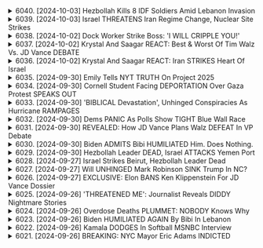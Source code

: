 <details>
<summary>6040. [2024-10-03] Hezbollah Kills 8 IDF Soldiers Amid Lebanon Invasion</summary><br>

<a href="https://www.youtube.com/watch?v=tg2eyiLCrA0" target="_blank">
    <img src="https://img.youtube.com/vi/tg2eyiLCrA0/maxresdefault.jpg" 
        alt="[Youtube]" width="200">
</a>

# Hezbollah Kills 8 IDF Soldiers Amid Lebanon Invasion

## 利比亞衝突狀況分析摘要

以下為影片內容的重點整理與分析，以小節及條列式呈現，力求客觀與精確：

**一、近期衝突發展及戰況分析**

*   **以色列與黎巴嫩邊境交火：** 以色列與黎巴嫩真主黨持續交火，以色列空襲黎巴嫩南部，真主黨也以火箭彈反擊以色列北部。
*   **以色列內部流離失所：** 以色列北部數萬居民因邊境衝突而被迫流離失所，未能返回住所。
*   **以色列進軍黎巴嫩的可能性：**以色列考慮對黎巴嫩採取大規模軍事行動以將流離失所的居民送回。

**二、以色列戰略及國內政治動機**

*   **內塔尼胡政府的長期目標：** 影片質疑內塔尼胡政府缺乏長期戰略，指其行動是基於意識形態、政治目的和報復心驅動。
*   **人質議題轉變：** 以色列政府對人質議題的重視度明顯下降，可能將人質的生死視為政治籌碼。
*   **國內支持率：** 儘管存在人質議題爭議，以色列社會普遍支持對黎巴嫩的軍事行動。

**三、以色列戰略影響及風險**

*   **經濟影響：** 戰爭已造成數百億以色列謝克爾的經濟損失，導致國內動盪和經濟問題加劇。
*   **戰爭擴散風險：** 衝突可能擴散至加沙地帶、約旦西岸、黎巴嫩甚至伊朗等地區。
*   **以色列信用評級降低：** 以色列信用評級已再次被下調。
*   **流離失所問題惡化：** 以色列進軍黎巴嫩可能無法實現讓流離失所居民安全返家的目標，反而可能產生更多敵意。

**四、以色列與美國關係**

*   **美國的支持：** 美國一直是以色列堅定的支持者，為以色列提供了資金、武器和政治支持。
*   **國際孤立：** 儘管得到美國的支持，以色列在全球範圍內日漸孤立。

**五、評論者觀點**

*   **缺乏長期規劃：** 以色列政府缺乏長遠的戰略規劃，導致局勢日益複雜。
*   **意識形態驅動：** 以色列的政策受到意識形態和個人政治目的的影響。
*   **報復心態：** 以色列的行動受到報復心態的驅使。

**六、總結**

以色列與黎巴嫩邊境衝突持續升級，以色列內部局勢惡化，經濟壓力巨大，與國際社會的關係緊張。評論者認為，以色列政府缺乏長遠規劃，受到意識形態和報復心態的影響，導致局勢日益 complex 且難解。
</details>

<details>
<summary>6039. [2024-10-03] Israel THREATENS Iran Regime Change, Nuclear Site Strikes</summary><br>

<a href="https://www.youtube.com/watch?v=xYBXbHnlnQc" target="_blank">
    <img src="https://img.youtube.com/vi/xYBXbHnlnQc/maxresdefault.jpg" 
        alt="[Youtube]" width="200">
</a>

# Israel THREATENS Iran Regime Change, Nuclear Site Strikes

以下是從文章中整理的重點摘要，依據小節歸納並以條列格式呈現：

**一、 中東地區衝突背景與風險**

*   **政權變更威脅：**以色列不僅威脅核設施，還間接暗示全面戰爭的可能性，且以長期以來對此持開放態度的聶坦尼胡為代表。
*   **美國軍事基地位於風險：**美國在敘利亞和伊拉克均有軍事部署，同時胡塞派造成了對美軍基地的威脅。
*   **伊朗軍事能力：**伊朗擁有全球最大的彈道飛彈儲備，且製造成本相對較低，已足以對以色列和美國的軍事目標構成威脅。
*   **美國媒體對伊朗攻擊的隱瞞與淡化：**有消息指出美國正在嘗試隱瞞、淡化最近伊朗對其軍事基地的攻擊損害，並宣稱這次攻擊是“失敗”的。

**二、 對伊朗攻擊的評價爭議**

*   **攻擊的成功與失敗定義：**美國官方淡化伊朗對其軍事基地的傷害，將其稱為“失敗的”攻擊，即便是有數枚飛彈擊中目標。
*   **軍事效果評估：**即便有飛彈擊中目標，美國政府也傾向於認為“只要沒有造成大量傷亡或摧毀大部分基地，就是成功的”。
*   **伊朗軍事能力展示：**此次飛彈攻擊已證明伊朗有能力精準攻擊美國的軍事基地，這也是一種成功的威懾手段。

**三、 西方輿論及道德標準的雙重標準**

*   **對以色列行為的包容：**西方社會對以色列在加薩、黎凡特地區的行動表示關注，但似乎傾向於認為「只要沒有造成大量的平民傷亡，或者摧毀醫院、學校等目標，就是可接受的」。
*   **雙重標準的道德問題：**西方社會似乎對以色列造成的損失表示包容，但對伊朗的軍事行動卻相對嚴苛，體現了一種雙重標準的道德傾向。

**四、總結與質疑**

*   **對政府與媒體報導的質疑：**文章質疑政府與媒體在報導相關事件時的真實程度，呼籲對官方報導保持警惕。
*   **呼籲理性分析：**作者呼籲大家理性分析，不要盲目相信官方報導，並思考事情背後的真相。
*   **鼓勵傳播獨立媒體內容：**作者呼籲大家點讚評論、訂閱節目，並支持獨立媒體，以促進媒體的多元化發展。
</details>

<details>
<summary>6038. [2024-10-02] Dock Worker Strike Boss: 'I WILL CRIPPLE YOU!'</summary><br>

<a href="https://www.youtube.com/watch?v=BIKHiyO-FHg" target="_blank">
    <img src="https://img.youtube.com/vi/BIKHiyO-FHg/maxresdefault.jpg" 
        alt="[Youtube]" width="200">
</a>

# Dock Worker Strike Boss: 'I WILL CRIPPLE YOU!'

## 關於美國碼頭工人罷工事件的重點整理

**摘要:** 以下是關於美國長距離船員協會（ILA）與美國海事雇主協會（USMX）可能發生的罷工事件的重點摘要，基於提供的文本內容。

**I. 罷工現況與背景**

*   **潛在罷工風險：**ILA 和 USMX 的合約即將到期，存在罷工的可能性。
*   **爭議焦點:** 薪資福利是主要爭議點，ILA 期望成員能獲得合理的薪資與福利待遇。
*   **政府介入:**  拜登總統已呼籲 USMX 正視ILA的要求，並提出公正的勞資協商方案。

**II. 拜登政府立場與策略**

*   **支持勞工：**拜登總統普遍表現出對勞工權益的支持，強調合理的薪資福利對於勞工而言至關重要。
*   **外交策略：**在合約談判中展現外交策略，呼籲雇主積極與工會進行協商。
*   **對法案的批評：** 拜登總統公開批評塔夫脫·哈特萊法（Taft-Heartley Act），認為其對勞工權益造成不利影響，並強調這是罕見的公開批評。

**III. 潛在影響與國際因素**

*   **中東局勢的關聯：** 評論員指出，拜登總統可能透過外交手段試圖影響中東地區局勢。總統與談判對象之間的關係與談判進展，可能暗示著總統在此事件中的策略。
*   **以色列與也門港口的衝突：**  提及總統與對方討論攻打港口，可能暗示總統正在積極介入相關問題，並且試圖促成和解。
*   **美國國內的勞工力量變化：** 總統評論員提到，曾經美國有超過60%的勞工屬於工會，而目前數字下降，勞工力量的衰退是事件的一個背景因素。

**IV. 政治與媒體分析**
*   **Breakingpoints 的覆蓋：**媒體 Breakingpoints 提供此事件的即時覆蓋，包括副總統辩论等相关内容，以及直播反应和深入分析。
*   **獨立媒體的推廣:*** 節目呼籲大家訂閱並支持獨立媒體，以確保媒體多元化和資訊自由流通。

**總結：**美國碼頭工人罷工事件不僅涉及勞資爭議，也牽動著國內政治、國際局勢和媒體關注等多元因素。拜登政府試圖在這場爭議中扮演調解者角色，同時也凸顯了勞工權益和美國國內政治的轉變。
</details>

<details>
<summary>6037. [2024-10-02] Krystal And Saagar REACT: Best & Worst Of Tim Walz Vs. JD Vance DEBATE</summary><br>

<a href="https://www.youtube.com/watch?v=6GGxlmCpduw" target="_blank">
    <img src="https://img.youtube.com/vi/6GGxlmCpduw/maxresdefault.jpg" 
        alt="[Youtube]" width="200">
</a>

# Krystal And Saagar REACT: Best & Worst Of Tim Walz Vs. JD Vance DEBATE

## 節目重點整理：Breakingpoints 選舉分析（2024年）

本紀錄整理節目評論員對於近期共和党總統初選辯論及相關政治議題的分析重點。

**一、辯論綜評及候選人表現**

*   **辯論結果評估：** 辯論對選情影響甚微，選民立場相對穩固。
*   **J.D. Vance 表現：** 在辯論中表現出色，獲得普遍好評（初步調查顯示獲得 42% 觀眾支持）。被評為世紀表演，但對選情實際影響有限。
*   **Tim Scott 表現：** 獲得 41% 觀眾支持，表現良好，但與 Vance 相比略遜一籌。
*   **辯論優勢與不足：** J.D. Vance 的出色表現可能吸引部分選民，但整體辯論對選局的改變效果不大，選情大致維持原狀。

**二、選情分析及趨勢預測**

*   **選情停滯：** 現階段選情十分靜態，無論民主黨全國大會或是相關政治事件都未能促成選情明顯改變。
*   **共和黨初選：** 初選形勢持續停滯，選民的立場相對固定，辯論對選情影響不大。
*   **選情影響因素：** 外部事件如突發政治危機或重大社會事件可能突破選情僵局，但目前尚不明朗。

**三、政治議題討論**

*   **新自由主義的影響：** 節目評論員探討了新自由主義思潮對美國政治和社會的影響，並將其與現任政治人物聯繫起來。
*   **中東政策：** 評論員分析美國在中東地區的政策及對選情可能產生的影響。
*   **牆（The Wall）議題：** 對於牆（border wall）議題的討論，顯示選民態度可能受到相關議題影響。

**四、節目資訊及促銷**

*   **年度會員促銷：** 節目目前推出年度會員促銷活動，提供 15 美元的折扣。
*   **節目資訊推廣：** 節目鼓勵觀眾給予節目點贊、留言，並提供訂閱連結。
* **節目內容延伸：** 鼓勵觀眾訂閱 Breakingpoints.com 獲得更多節目內容，並支持獨立媒體的發展。

**五、其他補充訊息**

*   評論員提及母親生日，並對民主黨總統候選人吉米·卡特（Jimmy Carter）表示敬意。
*   節目涉及一些隨意、輕鬆的個人話題，但整體上集中在政治討論。

**總結：**
節目的重點集中在對近期共和党總統初選辯論的評價，分析選戰的現狀，以及對一些重要政治問題的評論，並推廣節目資訊。
</details>

<details>
<summary>6036. [2024-10-02] Krystal And Saagar REACT: Iran STRIKES Heart Of Israel</summary><br>

<a href="https://www.youtube.com/watch?v=XBRgMJpsi2Y" target="_blank">
    <img src="https://img.youtube.com/vi/XBRgMJpsi2Y/maxresdefault.jpg" 
        alt="[Youtube]" width="200">
</a>

# Krystal And Saagar REACT: Iran STRIKES Heart Of Israel

## 發言重點摘要：國際局勢評析與美國困境

### 一、國際秩序崩解與美國角色

*   **規則基礎秩序的虛偽性：** 發言者認為，所謂的「基於規則的國際秩序」 (Rule-Based International Order) 實際上是美國為了自身經濟利益（廉價資金、商品）而創造的一套體系。
*   **國際體系不穩定：** 發言者強調，現有的國際體系極不穩定，美國的行為方式正被全球權新興力量所質疑。
*  **美國的困境：** 美國正處於內外交迫的困境，一方面要維護全球霸權，一方面又面臨國內經濟崩潰（高通膨、債務）、基礎建設衰弱等風險。

### 二、地緣政治衝突與權力重塑

*   **以俄烏衝突為例：** 發言者批評西方對於俄烏衝突的雙重標準，認為俄羅斯的行為被視為威脅，而美國與其他國家類似行為卻不受到質疑。
*   **中東局勢的複雜性：** 對以色列援助的條件性、武器出口問題，民調顯示民眾反對，但華盛頓並未改變策略。
*   **伊朗局勢的潛在風險：** 以色列與伊朗的衝突可能引發大規模戰爭，對美國經濟和全球穩定產生嚴重後果。
*   **全球力量的轉移：** 印度、巴西等新興國家對美國的行事方式持有不同看法，對美國的影響力構成挑戰。

### 三、美國內政問題與危機

*   **經濟危機的潛在風險：** 美國經濟高度依賴廉價資金和借貸，一旦經濟狀況惡化，可能引發更嚴重的危機，甚至需要徵兵應對。
*   **國內民生問題：** 遭受自然災害的地區無法獲得應有的援助，人民遭受困苦，而政府卻將資源投入戰爭，這種矛盾現象令人反感。
*   **民意與政策脫節：** 民眾對以色列援助持反對態度，但政府卻始終堅持既定政策，顯示民意與政府決策之間的差距。

### 四、對現狀的擔憂

*   **對美國國家破產和全球經濟崩潰的擔憂：** 發言者認為，如果美國不改變現有政策，未來可能面臨破產和經濟崩潰的風險。
*   **對即將爆發的戰爭的擔憂：** 發言者認為，美國即將捲入新的戰爭，對國家和全球帶來災難性的後果。
*   **對美國社會持續分裂的擔憂：** 發言者對美國社會的分裂局面感到擔憂，認為這種分裂是美國未來發展的最大障礙。

總結：發言者對當前的國際局勢和美國國內形勢表示極度擔憂，認為美國正處於一個極危險的境地，需要立即進行改革，否則可能面臨崩潰的風險。
</details>

<details>
<summary>6035. [2024-09-30] Emily Tells NYT TRUTH On Project 2025</summary><br>

<a href="https://www.youtube.com/watch?v=8aBgz6tNtoI" target="_blank">
    <img src="https://img.youtube.com/vi/8aBgz6tNtoI/maxresdefault.jpg" 
        alt="[Youtube]" width="200">
</a>

# Emily Tells NYT TRUTH On Project 2025

以下是根據對話內容整理的重點摘要，以正式用語並以小節作歸納，以條列格式呈現：

**I. JD Vance 與 Trumpism 的後續發展**

*   **後自由主義思潮：** JD Vance 代表了保守派知識分子中日益發展的後自由主義潮流。這股思潮質疑傳統的融合保守主義秩序。
*   **目的導向：** 某些後自由主義者認為，為了實現特定目標，短期內可能需要暫時犧牲民主原則。
*   **“紅色凱撒”概念：** Michael Anton 等人提出“紅色凱撒”的概念，暗示對強人領導者的需要，以應對政治危機。
*   **君主主義傾向：** Curtis Yarvin 等人則更傾向於君主主義思維，認為需要更集權化的統治模式。

**II. Vance 的立場與思想體系**

*   **國家保守主義的矛盾：** Vance 在一定程度上對國家保守主義聲明表示支持，但同時也對其立場的矛盾性表示質疑。
*   **共鳴與分歧：** Vance 對後自由主義的觀點表示理解和共鳴，但他不同意後自由主義所提出的解決方案。
*   **反對“紅色凱塞”：** Vance 堅決反對“紅色凱撒”的概念，認為不應尋求強人領導。

**III. 後自由主義思潮分析**

*   **對傳統自由主義的批評：** 後自由主義者批評現代自由主義的缺失和問題。
*   **超越融合保守主義：** 後自由主義者認為，自己對問題的識別優於過時的融合保守主義秩序。
*   **憲法危機的替代方案：**  後自由主義者認為，對抗潛在的憲法危機，不應僅僅局限於 2020 年的選舉爭端，而應尋找更廣泛的應對方式。

**IV. 政治環境與人物行為**

*   **Trump 周圍的人事變動：** Trump 在 2020 年選舉後，許多支持者辭職，留下 Sidney Powell、Rudy Giuliani、Mike Lindell 等人。
*   **政治人物的立場：** JD Vance 等人對 Sidney Powell 等人的立場持保留態度。
*   **對政治局勢的展望：** 對話暗示對未來政治局勢的不確定性。

**V. 媒體與社群互動**

*   **收聽建議：** 推薦收聽 Emily with Ezra 的完整節目，以深入了解 JD Vance 所代表的政治思潮。
*   **社群活動：** 計劃在直播中進行社群活動，討論政治議題，並進行猜測和交流。
*   **支持方式：** 鼓勵觀眾在 breakingpoints.com 平台支持獨立媒體，並免費訂閱節目。
</details>

<details>
<summary>6034. [2024-09-30] Cornell Student Facing DEPORTATION Over Gaza Protest SPEAKS OUT</summary><br>

<a href="https://www.youtube.com/watch?v=Nlkl8eAcyXA" target="_blank">
    <img src="https://img.youtube.com/vi/Nlkl8eAcyXA/maxresdefault.jpg" 
        alt="[Youtube]" width="200">
</a>

# Cornell Student Facing DEPORTATION Over Gaza Protest SPEAKS OUT

以下為對上述文字記錄的整理，以小節和條列式呈現重點：

**一、 事件概要**

*   受訪者為一博士生，因於美國康奈爾大學就讀期間參與巴勒斯坦運動，目前正受到學校停學處分，並面臨被強制遣返至英國的風險。
*   停學處分引發爭議，在法律層面，學校與博士生工會簽訂備忘錄，規定懲戒處分需經工會磋商。但學校目前未遵循此備忘錄。
*   受訪者認為，停學處分是基於其政治立場，而非任何不正當行為，並擔心此舉可能針對持有不同觀點的學生。

**二、 事件發展和現況**

*  受訪者已向學校提出復審抗訴，但校長助理表示將自行做出決定。
* 現在的狀態是等待學校的回覆，受訪者不確定學校是否還會重新考慮停學處分。
*   目前有請願書流通，試圖為受訪者爭取權益。

**三、 受訪者的辯護及主張**

*   受訪者強調自己在抗議活動中沒有使用暴力或威脅行為，並自認為有權利在康耐爾大學學習。
*   強烈認為停學處分是基於其政治立場，這是一種危險的作法，會侵犯言論和學術自由。
* 認為支持巴勒斯坦議題是道德責任，即使遭遇不幸的後果，也不後悔。

**四、 呼籲及支持方式**

*   受訪者認為，向學校及校長助理撰信是支持該事件的有效方式。
*   請願書的連結已在網路上流通，鼓勵網民簽名支持。

**五、 面臨的潛在處境**

* 如果受訪者最終被迫或自願遣返，她表示自己不會後悔為巴勒斯坦議題所做的一切。
* 儘管面對潛在的出國後受到的阻礙，她認為支持巴勒斯坦的道德責任高於個人前途。

**六、 其他信息**

* 提到在康奈爾大學完成博士學位，並且通過了博士資格考試。
* 強調自己是基於政治言論遭到壓迫，這是一個更廣泛的問題，會影響許多持有不同觀點的人。
</details>

<details>
<summary>6033. [2024-09-30] 'BIBLICAL Devastation', Unhinged Conspiracies As Hurricane RAMPAGES</summary><br>

<a href="https://www.youtube.com/watch?v=uOSEiFKN3UA" target="_blank">
    <img src="https://img.youtube.com/vi/uOSEiFKN3UA/maxresdefault.jpg" 
        alt="[Youtube]" width="200">
</a>

# 'BIBLICAL Devastation', Unhinged Conspiracies As Hurricane RAMPAGES

## 節目重點整理 (摘要)

以下根據節目內容歸納出的重點，以節和條列格式呈現，力求客觀和清晰：

**一、陰謀論泛濫的根源**

*   **制度性失靈與信任崩塌:** 節目指出美國社會存在制度性失靈與謊言，導致大眾對體制失去信任，進而湧現各種陰謀論。
*   **俄羅斯門事件為例:** 俄羅斯門事件的複雜性與解釋的困難，促使某些人尋找一個可以讓事件說得通的解釋，而非理性分析。
*   **不可解的政治現象:** 現任總統（前真人秀主持人）的崛起，與傳統政治思維脫節，加劇了大眾對社會現實的困惑，進而依賴陰謀論來尋求解釋。

**二、陰謀論的傳播與強化**

*   **特朗普的影響力:** 特朗普總統擁有強大的個人崇拜，其言論對許多共和黨選民具有決定性的影響，即使沒有充分的證據支持。
*   **影響力人物的背書:** 周圍有影響力人士支持特朗普總統的說法，進一步強化了他的可信度，使他的言論更具權威性和說服力。
*   **演算法與金錢的驅動:** 網際網路演算法和金錢刺激，推動了陰謀論的傳播，例如陰謀論相關影片的點擊率高，吸引了營利。

**三、媒體環境與社會心理**

*   **社群媒體的效應:** 社群媒體（例如X）放大了各種聲音，使得陰謀論更容易傳播。
*   **科技發展與焦慮:** 美國社會長期受到科技進步帶來的焦慮影響，人們傾向於尋找新的解釋來理解社會變遷。
*   **資本主義的驅動:** 人們追逐利潤和關注度 (例如點擊率)，使得不實信息更容易傳播。

**四、社會心理與認知偏差**

*   **尋求控制感的心理需求:** 人們在面對不確定性和無法控制的事件時，尋求一個可簡化的解釋，陰謀論恰好滿足了這一心理需求。
*   **確認偏見:** 大眾傾向於尋找和接受符合他們固有信念的信息，這導致了陰謀論在特定群體中的強化。

**五、歷史背景與社會轉變**

*   **冷戰時代的科技恐慌:** 1950年代的科技快速發展（如原子彈發明）引發了人們對科技的焦慮，與現代社會對科技的討論有相似之處。
*  **霍夫施塔特的洞見：** 1950年代的作品暗示了當時人們對科技和社會轉變的焦慮，為理解今天的陰謀論泛濫提供了一線索。

**總結：**節目分析了美國社會陰謀論氾濫的成因，指出了社會心理，媒體環境，歷史背景等多重因素在其中所起的作用。
</details>

<details>
<summary>6032. [2024-09-30] Dems PANIC As Polls Show TIGHT Blue Wall Race</summary><br>

<a href="https://www.youtube.com/watch?v=YkzxedixieA" target="_blank">
    <img src="https://img.youtube.com/vi/YkzxedixieA/maxresdefault.jpg" 
        alt="[Youtube]" width="200">
</a>

# Dems PANIC As Polls Show TIGHT Blue Wall Race

以下是文章的重點整理，使用正式用語並以條列格式歸納：

**一、選舉人票的制度與變動**

*   **選區分配制度的爭議:** 內布拉斯加州嘗試修改選舉人票的分配方式，從全州勝者全面得票改为按行政區劃分配，但未能成功。
*   **選民反應**: 內布拉斯加州的試圖變動引發了當地選民的不滿，造成哈里斯 (Harris) 在該州的選舉區有所領先。 這種現象可能反映了選民對於政治操弄的不滿。
*   **制度影響評估**: 選舉人票制度的修改或變動可能會影響選舉結果，並引發對於選舉公正性的擔憂。

**二、各州選情評估**

*   **内布拉斯加州**: 哈里斯目前在该州領先，顯示出當地選民對於選舉制度變動的反應。
*   **密歇根州**:
    *   選情競爭激烈，微小的差異可能導致選舉結果發生巨大轉變。
    *  在密西根州的阿拉伯裔和穆斯林族群中的投票率可能對選舉產生影響。
    *   與其它州相比，選情可能偏向哈里斯，但竞争仍然十分激烈。
*   **宾州、密歇根、威斯康星州**: 《紐約時報》的民意調查可能偏向保守 (右派)，需要在評估時謹慎考量。
*   **俄亥俄州**: 特朗普在该州有優勢，同時上院選也競爭激烈。

**三、民意調查與選舉預測**

*   **民調信度**: 針對各家民意調的評估，需注意各家機構可能存在的偏見。
*   **《紐約時報》的民調**: 虽然受到肯定，但其結果可能需要与其他数据源结合，才能更准确地评估民意走向。
*   **選舉預測** : 該節目将在未来幾天发布最新的选举预測，并為高級訂閱者提供專屬資訊。

**四、政治策略與選民動員**

*   **民主黨的策略**： 民主黨陣營可能會利用選情緊繃的狀況，來動員支持者進行募款和志愿服務。
*   **選民動員** : 鼓勵特定族群的動員可以提高投票率，并可能影響選舉結果。

**五、節目信息**

*   **高級訂閱** : 節目提供高級訂閱服務，訂閱者可優先獲取選舉預測及獨家內容。
*   **訂閱優惠** : 使用折扣碼 BP2024 可享有訂閱優惠。
*   **節目推廣** : 鼓勵觀眾點讚、留言、分享節目，或者透過 breakingpoints dcom 簽訂電子報。

希望以上重點整理對您有幫助！
</details>

<details>
<summary>6031. [2024-09-30] REVEALED: How JD Vance Plans Walz DEFEAT In VP Debate</summary><br>

<a href="https://www.youtube.com/watch?v=drDyfnV3yKk" target="_blank">
    <img src="https://img.youtube.com/vi/drDyfnV3yKk/maxresdefault.jpg" 
        alt="[Youtube]" width="200">
</a>

# REVEALED: How JD Vance Plans Walz DEFEAT In VP Debate

## 副總統參選人JD Vance 分析重點提煉

以下為根據文本整理之重點提煉，以小節及條列格式呈現：

**I. 政策立場及論辯能力**

*   **一致的政策經驗：** Vance 陣營內部對其政策經驗有高度自信，認為他準備充分。
*   **論辯能力強：** Vance 擅長辯論，不易在辯論中失誤。即使在辯論最後不被大家喜歡，也不容易犯錯或者被激怒。
*   **強項在於翻轉媒體報導：** Vance 認為自己擅長在選戰中扭轉媒體報導，並將其視為一種優勢。

**II. 選舉團隊策略與期望值**

*   **較低期望值設定：** Vance 陣營相比於 Tim Kraines 的陣營，設定的期望值較低。
*   **策略目標：** Vance 陣營希望 Kraines 能夠提供一個可以討論更具爭議性議題的對話者，例如晚期流產或跨性別議題。
*   **期望 Kraines 成為攻擊犬：** Vance 陣營樂於讓 Kraines 扮演攻擊犬角色，即使他帶有負面形象，他們也願意接受。

**III. 團隊內部及外部觀感**

*   **團隊氣氛樂觀：** Vance 團隊整體氣氛正面陽光，成員充滿信心。
*   **對Kraines的看法：** 共和黨人普遍不喜歡 Kraines，但他們認為他不露面，使得大眾對其不熟悉，這反而降低了對他的期望。
*   **評估Kraines的策略目的：** Vance 陣營希望 Kraines 能夠提供一個可以討論敏感議題的對話者。

**IV. 對手分析 – Tim Kraines**

*   **具爭議性議題討論能力：** Kraines 有機會與 Vance 辯論晚期流產議題或跨性別議題。
*    **選戰策略：** Kraines 陣營設定的期望值較高。
</details>

<details>
<summary>6030. [2024-09-30] Biden ADMITS Bibi HUMILIATED Him. Does Nothing.</summary><br>

<a href="https://www.youtube.com/watch?v=E1z1lqv41JA" target="_blank">
    <img src="https://img.youtube.com/vi/E1z1lqv41JA/maxresdefault.jpg" 
        alt="[Youtube]" width="200">
</a>

# Biden ADMITS Bibi HUMILIATED Him. Does Nothing.

以下は、提供されたトランスクリプトの要点をまとめたものです。文章は明確かつ客観的であり、正式な用語を使用し、分かりやすい構造で構成されています。

**I. 地政学的状況とアメリカの対外政策**

*   **イスラエルのイエメン攻撃とバイデン政権の対応:** バイデン大統領は、イスラエルのイエメン攻撃に関する記者からの質問に対し、誤った情報を基に労働ストライキについて話してしまい、その理解能力と地域情勢への把握力に対する懸念が高まっている。
*   **アメリカ国民の保護:** 国務省は、イスラエルを離れようとするアメリカ人にチャーター便を提供。しかし、レバノンにいるアメリカ人についてはチャーター便の提供がなく、自力で脱出する必要となっている。これは、イスラエルとレバノンのアメリカ人に対する扱いの著しい差を示すものである。
*   **南米諸国の行動との対比:** レバノンに多数の国民を抱え持つ南米の国々は、自国民の安全な脱出を確保するための積極的な行動をとっていること。アメリカの対応は、それに比べて消極的。

**II. バイデン政権の内部危機と懸念事項**

*   **政権の意思決定能力への疑念:** 近月から不可解な決定が相次いでおり、政権内部の意思決定能力と統制力に対する疑問が生じている。
*   **パレスチナ人犠牲者への言及の欠如:** ホワイトハウスの声明ではイスラエルの犠牲者にのみ言及しており、パレスチナ人犠牲者に対する言及がなされなかった。これは、アラブやイスラムコミュニティからの批判を高めている。
*    **バイデン大統領の能力への懸念:** バイデン大統領の発言の誤りや、地域情勢に対する理解力の不足は、彼の職務遂行能力に対する深刻な懸念を招いている。
*   **ハリス政権成立時の可能性:** バイデン大統領の不安定な状況を背景に、ハリス政権が成立した場合の政治状況に対する懸念が高まっている。

**III. アメリカ国民からの批判と独立系メディアの役割**

*   **アメリカ政府の対応への不満:** アメリカ国民、特にレバノンに滞在するアメリカ国民は、政府の対応に不満を持っている。
*   **独立系メディアの重要性:** このような状況下において、独立系メディアが透明性の高い情報を提供し、客観的な分析を行うことが重要である。

**IV . 視聴者への啓蒙**

*   **動画への好意的な反応の要請:** 動画を共有することで、より多くの視聴者に情報を届けることが可能である。
*   **ニュースレターへの登録要請:** プログラムの全編をメールで受信することで、独立系メディアを支援することができる。
*   **サポートの重要性:** 独立系メディアを支援することで、真実に基づいたジャーナリズムの未来を支えることができる。
</details>

<details>
<summary>6029. [2024-09-30] Hezbollah Leader DEAD, Israel ATTACKS Yemen Port</summary><br>

<a href="https://www.youtube.com/watch?v=Lr0S5nO08uM" target="_blank">
    <img src="https://img.youtube.com/vi/Lr0S5nO08uM/maxresdefault.jpg" 
        alt="[Youtube]" width="200">
</a>

# Hezbollah Leader DEAD, Israel ATTACKS Yemen Port

## Breaking Points節目重點整理 (2023 年底 - 2024年初)

以下是節目中提及的重點整理，以客觀和條列格式呈現：

**一、局勢概述及擔憂**

* **區域衝突擴大趨勢:** 目前的局勢已進入區域衝突階段，可能進一步惡化。
* **民間基礎設施為攻擊目標:** 以色列持續針對葉門和黎巴嫩的港口、發電廠等民間基礎設施發動攻擊。
* **人道危機加劇:** 對葉門等國家關鍵人道補給線的攻擊，會對當地民眾造成嚴重影響，加劇人道危機。
* **衝突目的存疑:** 以色列針對葉門的攻擊，並無法阻止對方對以色列的攻擊或支援其他勢力的行為，攻擊目的並非實際的軍事目標，而是針對平民基礎設施。
* **缺乏制止力:** 即使聯軍對葉門進行了大量空襲，也未能有效阻止葉門軍隊的行動。
* **美國及西方國家的立場:** 美國和西方國家默認或支持以色列的行為，導致局勢更具危險性。

**二、具體行動與目標**

* **加沙地區攻擊:** 以色列持續對加沙地區進行攻擊。
* **葉門的空襲:** 以色列對葉門的 RAS ISA 港和 HODEIDAH 港發動空襲，目標包括發電廠和港口設施，造成至少4人死亡。
* **黎巴嫩的封鎖與進攻:** 以色列已對黎巴嫩進行特定形式的封鎖，並預計將展開全面性的地上進攻。
* **偵察任務:** 以色列派遣特殊作戰部隊前往黎巴嫩執行偵察任務，為全面攻打黎巴嫩做好準備。

**三、節目重點關注**

*  **攻擊人道援助線:** 節目強調以色列攻擊葉門關鍵人道援助港口的事實，以及對當地饑荒和人道危機的影響。
*  **民間基礎設施作為攻擊目標:** 節目對於以色列攻擊平民基礎設施提出質疑，以及這樣的行為是否符合國際法。
* **西方國家默許的態度:** 節目對美國及西方國家的立場表示關注，認為他們的默許態度加劇了局勢的危險性。

**四、節目呼籲**

* **關注人道危機:** 呼籲關注現有衝突對平民的影響，以及對人道援助的需求。
* **對政治精英的質疑:** 對美國政治精英未能阻止局勢惡化的行為表達不滿。
* **支持獨立媒體:** 呼籲聽眾支持獨立媒體，以獲取更客觀、多元的信息。
</details>

<details>
<summary>6028. [2024-09-27] Israel Strikes Beirut, Hezbollah Leader Dead</summary><br>

<a href="https://www.youtube.com/watch?v=qdVN9jY01HQ" target="_blank">
    <img src="https://img.youtube.com/vi/qdVN9jY01HQ/maxresdefault.jpg" 
        alt="[Youtube]" width="200">
</a>

# Israel Strikes Beirut, Hezbollah Leader Dead

## 論點整理：以色列-黎巴嫩衝突及地緣政治背景分析 (資訊來自文本)

以下為文本的主要重點整理，以小節劃分並採用條列格式，力求客觀和清晰：

**一、衝突事件概要**

*   南部郊區六棟公寓均被摧毀，具體的責任歸屬尚未確定。
*   美國官方仍在評估事件，並與以色列合作進行調查，未立即斷定為升級。
*   報導指出，過去數月間哈斯bollah 的行動相對克制，而這次攻擊似乎是來自以色列方面的進一步升級。

**二、以色列戰略分析**

*   **核心目標：** 在拜登總統仍任職期間，引發伊朗與美國的全面直接對抗，將該地區拉入全面規模的軍事衝突。
*   **策略：**
    *   以色列似乎希望將衝突升級，以迫使伊朗作出全面性回擊。
    *   以色列相信，美國將在任何情況下支持以色列，即使這與美國自身既定的優先事項相矛盾。
*   **伊朗的回應：**
    *    原本克制行動，僅限於攻擊以色列的軍事設施和情報機構。
    *    此次攻擊後，預計伊朗將對以色列採取更廣泛、更全面的襲擊。

**三、美國的雙重立場**

*   美國長期對以色列提供強有力的政治、經濟和軍事支持。
*   美國一方面對以色列的活動提供情報支持和必要的軍事武器，協助其策劃行動。
*   另一方面，美國試圖在升級問題上保持距離，避免過度捲入區域衝突。

**四、地緣政治背景**

*   哈斯bollah在過去數個月採取相對克制行動。
*   以色列希望利用這次衝突，引發伊朗與美國的直接對抗。
*   美國的立場是，支持與以色列合作，但同時試圖管理升級風險。

**五、資訊來源與專家意見**

*   Moen Rabie 接受採訪，並提供了對事件的深刻分析。
*   Rabie 鼓勵關注他的 Twitter 帳號 (@Twitter.com) 和合作經營的網站 (Jelia，[www.j a d AI y y a.com](www.j a dAIy y a.com))，獲取更多相關資訊。

**總結:** 本文強調了以色列可能有意利用這次事件引發更廣泛的地區衝突的戰略意圖，以及美國在此過程中扮演的複雜角色。 專家分析指出，這可能是一系列精心策劃的一系列事件，旨在將該地區推向全面戰爭。
</details>

<details>
<summary>6027. [2024-09-27] Will UNHINGED Mark Robinson SINK Trump In NC?</summary><br>

<a href="https://www.youtube.com/watch?v=4flIy7fx2ng" target="_blank">
    <img src="https://img.youtube.com/vi/4flIy7fx2ng/maxresdefault.jpg" 
        alt="[Youtube]" width="200">
</a>

# Will UNHINGED Mark Robinson SINK Trump In NC?

## 政治分析重點摘要 (基於錄音文字記錄)

此摘要總結了政治分析師對多個州選舉情勢的分析論點。

**一、主要州選舉趨勢**

* **支持度增加的州：** 賓夕凡尼亞州、科羅拉多州、新罕布什爾州、北卡羅來納州，過去兩週民主黨呼聲較高
* **賓夕凡尼亞州的變化：** 民主黨候選人哈利斯在賓夕凡尼亞州的表現較突出，原因可能源於電視辯論的收視率較高，特別是費城和匹茨堡等城市地區。

**二、人口統計與選民動員**

* **早投票與選民行為：** 將現行早投票數據與 2020 或 2016 年的數據進行比較意義不大，因為選民行為和偏好已經發生重大變化。郵投票的情況更加複雜，因為相關法規也已修改。
* **藍領選民動員：** 維吉尼亞州費爾法斯郡和亞歷山德里亞的長隊，反映了受教育程度較高、具有自由派傾向的民主黨選民的積極性。
* **社交媒體數據的可信度：** 對於社交媒體上關於選民湧向投​​票站的圖像和數據，需要謹慎評估，因為很難確定其是否具有代表性或準確性。

**三、投票模式分析**

* **核心民主黨選民的積極性：** 部分選民將投票視為公民義務，尤其是受教育程度較高的人群。
* **民主黨的目標人群：** 民主黨可能正試圖重新動員在2020年時未投票的選民，並確保他們的參與。
* **投票抑制的因素：** 潛在的投票抑制因素，例如投​​票地點不便或程序繁瑣，可能影響特定選民群體的投票率。

**四、數據分析的局限性**

* **早期投票數據的解釋：** 直接比較不同年份的早期投票數字可能存在誤導性，因為選民行為和投票模式會發生變化。
* **社交媒體數據的可信度：** 需要謹慎評估社交媒體上的圖像和趨勢，因為這類信息可能受到偏見或不準確的影響。
* **信息來源的審慎考量：** 分析師強調了謹慎評估數據和信息來源的重要性，特別是在競選期間。

**五、選舉策略和目標**

* **選民鎖定和動員：** 民主黨似乎正專注於鎖定和動員特定選民群體，以提高其投票率。
* **目標人群的鎖定策略：** 民主黨希望重新動員在2020年時未投票的選民，並確保他們積極參與投票。
* **選民轉變：** 分析師正在監測選民行為的變化，以評估不同候選人和政党的支持度。
</details>

<details>
<summary>6026. [2024-09-27] EXCLUSIVE: Elon BANS Ken Klippenstein For JD Vance Dossier</summary><br>

<a href="https://www.youtube.com/watch?v=sEV4L_Skgaw" target="_blank">
    <img src="https://img.youtube.com/vi/sEV4L_Skgaw/maxresdefault.jpg" 
        alt="[Youtube]" width="200">
</a>

# EXCLUSIVE: Elon BANS Ken Klippenstein For JD Vance Dossier

## 肯·克里普斯坦斯坦與「言論自由」風波重點整理

**背景：** 本文記錄了肯·克裡普斯坦斯坦在Twitter（現名X）上遭遇的爭議，以及X平台老闆Elon Musk對此事件的回應與影響，反映了言論自由、網路霸凌、資訊公開（Doxing）、以及對於「脅威」的定義等議題。

### 一. 事件起因與爭議焦點

*   **資訊公開與追蹤：** 克裡普斯坦斯坦公開了政治人物J.D. Vance 和 Donald Trump 的私人住址資訊（Doxing）。
*   **Twitter/X 的處理：** 雖然未明確移除相關資訊，但Elon Musk 認為這些行為違反平台規範。
*   **言論自由爭議：** 克裡普斯坦斯坦認為他的行為是資訊公開，而非威脅，而Elon Musk 則認為是違反言論規範的行為。（他聲稱自己並未舉報相關內容）。
*   **網路霸凌與威脅：** 克裡普斯坦斯坦表示，他的行為引發了大量的負面回應甚至威脅，但認為這與國家安全思維有關。

### 二. 對「威脅」定義的探討

*   **脅威概念擴大：** 克裡普斯坦斯坦指出，目前社會對於「威脅」的定義越來越寬泛，很多本應可接受的言論和行為都被定義為威脅。
*   **資訊公開與Doxing的界線：** 他認為自己提供的資訊是公開資訊，而非非法或惡意的Doxing行為，並批評Elon Musk將兩者混淆。
*   **社會氛圍與資訊道德：** 他對社會大眾對於資訊分享的態度，以及名人與公眾人物利用自身優勢的現象表示擔憂。

### 三. 克裡普斯坦斯坦的立場與原則

*   **言論一致性：** 儘管受到批評和威脅，他堅持自己對資訊公開的原則，並表示自己從未舉報相關內容，並從未使用平台封禁的權限。
*   **資訊公開的必要性：** 他認為資訊公開有其重要意義，但同時也需考量到相關道德問題。
*   **對言論自由的辯護：** 他強調自己對言論自由的捍衛，認為過度限制言論會對社會造成危害。
    
### 四. 總結與反思

*   **言論規範與平台責任：** 此事件引發了對社交媒體平台言論規範、使用者自由和平台責任的討論。
*   **社交媒體的影響：**克裡普斯坦斯坦對社交媒體對政治、社會的影響深感擔憂，並認為需要重新思考如何管理和利用這些工具，以創造一個更健康、更安全的網路環境。
*   **資訊道德的探討:** 整個事件突顯了在資訊時代，對資訊道德的探討是不可避免的，並且需要更深入的思考。
</details>

<details>
<summary>6025. [2024-09-26] 'THREATENED ME': Journalist Reveals DIDDY Nightmare Stories</summary><br>

<a href="https://www.youtube.com/watch?v=NiXH4n24knM" target="_blank">
    <img src="https://img.youtube.com/vi/NiXH4n24knM/maxresdefault.jpg" 
        alt="[Youtube]" width="200">
</a>

# 'THREATENED ME': Journalist Reveals DIDDY Nightmare Stories

## 關於 Diddy (連邦政府調查) 的重點整理

本整理基於提供的轉錄內容，彙整了關於 Diddy (肖恩·康姆斯) 面臨的指控，與聯邦政府調查相關的資訊。

**一、核心指控與調查重點**

*   **犯罪組織嫌疑：** 聯邦政府視此案為一個大規模的詐欺計畫，可能涉及犯罪組織運作。指控中包含多名知名人士涉入，可能面臨逮捕。
*   **主要被告：** 除了 Diddy 本人之外，Quba Gooding Jr. 已被控告，並已提起訴訟。
*   **潛在的告密者：** 有猜測認為 Diddy 意圖告密他人，以換取減刑，但分析家認為其策略並不可行，因其本身涉入的罪行過於嚴重。

**二、Diddy 的行為特徵**

*   **情緒不穩定：** Diddy 的行為模式被描述為情緒快速變化，時而激憤暴怒，時而懇求原諒，缺乏穩定性。
*   **操縱性行為：** 觀察者認為，Diddy 邀請他人參加聚會 (如漢頓派對) 的目的是為了羞辱或公開斥責對方。他行為中帶有操縱他人的意圖。
*   **善於掩飾情緒：** 透過一些安排（如電話中的情緒反應），Diddy試圖維持良好形象，讓人以為他與對方面和。

**三、對其他涉案人士的影響**

*   **潛在告密：** 存在 Diddy 可能告密其他知名人士 (如饒舌歌手、籃球員、州長) 以換取減刑的可能性。
*   **大規模犯罪陰謀：** 此事件可能涉及一個比目前已知的更大的犯罪陰謀。

**四、資訊來源與後續發展**

*   **Tor (資料提供者):** Tor 是提供資訊的核心人物，通過 Substack Culture Fries 和 TikTok 平台分享分析。 他鼓勵人們關注其社群媒體，並參與討論。
*   **關注點：** 鼓勵觀眾追蹤事件發展，並參與討論。
*   **支援獨立媒體：** 提倡支持獨立媒體，例如 Breaking Points，以獲取更全面的資訊。

**總結：**

本轉錄內容揭示了 Diddy 面臨的嚴重指控，以及聯邦政府對事件的調查。該事件涉及複雜的犯罪行為、多名潛在涉案人士，以及一個可能涉及大規模陰謀的犯罪組織。
</details>

<details>
<summary>6024. [2024-09-26] Overdose Deaths PLUMMET: NOBODY Knows Why</summary><br>

<a href="https://www.youtube.com/watch?v=Cm0ypzlXwLE" target="_blank">
    <img src="https://img.youtube.com/vi/Cm0ypzlXwLE/maxresdefault.jpg" 
        alt="[Youtube]" width="200">
</a>

# Overdose Deaths PLUMMET: NOBODY Knows Why

以下は、提供された会話の主要ポイントをまとめたもの。正式な用語を使用し、節分けされ、箇條書き形式で構成されています。

**I. 全体的な議論のテーマ：薬物政策と危害削減**

*   **現状への不満:** 従来の薬物政策（犯罪化、厳しい処罰）に批判的。特に、薬物使用者の再社会化や健康改善への取り組みが不十分であると主張。
*   **危害削減アプローチの評価:** 危害削減（例：安全な使用環境の提供、過量投与防止策）は進歩的と評価する一方で、単独のアプローチとして捉えるのではなく、強力な処罰や強制的なリハビリテーションとの組み合わせが必要であるという強い意見を示している。
*   **具体的な薬物政策の提言:** ポルトガルモデルのような、合法化と厳格な法的枠組みを組み合わせたアプローチを支持。単なる「緩い規制」ではなく、処罰規定を設け、薬物供給の抑制を目指す。
*   **薬物使用の現実に対する認識:** コカインやフェンタニルなど、より危険な薬物への移行を防止するため、情報提供や啓発活動の重要性を強調。薬物使用がもたらす社会的な影響を理解していることを表明。

**II. ポルトガルモデルへの支持と具体案**

*   **ポルトガルモデルの要点:** 薬物を合法化しつつも、公然の使用に対する法的制裁を科す。州が管理する施設で薬を入手できるようすることで、安全な使用環境を確保する。
*   **現状の薬物規制への批判:** 現在の薬物政策は、危害削減と処罰的措置の組み合わせが不十分であり、より効果的なアプローチが必要であると主張している。
*   **リハビリテーションの重要性**: 強制的なリハビリテーションと処罰的措置を組み合わせることで、薬物依存症からの脱却を支援する。

**III. 近年の動向と薬物使用の変化**

*   **フェンタニル恐れの出現:** フェンタニルの危険性が高まっているため、一部の薬物使用者はコカインなどの比較的安全な薬物に回帰しているという現象に注目。
*   **コカイン使用の減少:** フェンタニルへの懸念によりコカイン使用量が減少しているが、これは一時的な現象であり、根本的な対策が必要であると強調。
*   **アルコールとの比較**: アルコールが非常に危険な薬物でありながら社会的に許容されている現状に矛盾を感じている。

**IV. 今後の課題と展望**

*   **継続的な取り組み**: 危害削減アプローチは、単なる一歩ではなく、継続的な取り組みが必要であることを強調。
*   **プログラム全体の構築**: 危害削減だけでなく、リハビリテーション、教育、社会的な支援などを含む総合的なプログラムの構築を提唱。
*   **独立系メディアの重要性:** このような議論を発信するためには、独立系メディアの存在が不可欠であることを訴える。
</details>

<details>
<summary>6023. [2024-09-26] Biden HUMILIATED AGAIN By Bibi In Lebanon</summary><br>

<a href="https://www.youtube.com/watch?v=C6VLSthSRHk" target="_blank">
    <img src="https://img.youtube.com/vi/C6VLSthSRHk/maxresdefault.jpg" 
        alt="[Youtube]" width="200">
</a>

# Biden HUMILIATED AGAIN By Bibi In Lebanon

以下は、提供されたテキストの重要なポイントを整理したものです。公式な用語を使用し、セクションに整理することで、読みやすく、理解しやすいように構成されています。

**I. 中東情勢の深刻化とイスラエルへの脅威**

*   **ヘズボラの軍事能力増強:** ヘズボラはイランからの支援を受け、ガザのハマスを上回る高度で有能な戦闘部隊であり、長年の実戦経験を有しています。
*   **ドローン技術の脅威:** ヘズボラとイランはドローン技術を駆使し、その脅威はイスラエルの防空システムを突破する可能性があり、今後の戦術において重要視されています。ロシアもイランからドローンを入手しており、世界的な問題として広がっています。
*   **地上の侵攻のリスク:** イスラエルがレバノンに対して地上侵攻を行った場合、それまでの戦闘経験とは比較にならないほどの多大な損害を被る可能性があり、イランの直接関与を招く恐れがあります。
*   **イスラエルの経済的困窮:** 現在の紛争はイスラエル経済に既に甚大な被害をもたらしており、労働力不足や多額の費用支出が問題となっています。

**II. イスラエルの外交的限界とBB（ネタニルヤフ首相）の政治的立場**

*   **CE FAR（Conventional Armed Forces in Europe）への無関心:** イスラエルはCE FAR（ヨーロッパにおける従来型武装戦力に関する条約）の提案を却下しており、国際協調姿勢に乏しいことが示唆されます。
*   **BB（ネタニルヤフ首相）の政治的優先**: BBは自らの政治的必要性を優先しており、国際社会からの要請や安全保障上の懸念に対して、積極的な姿勢を示していません。

**III．米国の関与と地域全体への影響の拡大**

*   **米国の巻き込み**: 地域紛争の激化は、米国に対する直接的な脅威となりえます。
*   **地域全体の不安定化**: 中東情勢の悪化は、地域全体における紛争のリスクを高め、国際的な安定性を損なう可能性があります。
*   **防空システムの限界**: ICBM（大陸間弾道ミサイル）に対応した高度な防空システムも、小型で安価なドローンには有効な対策手段が存在しないことが明らかになっています。

**IV. 紛争の長期化と解決の困難性**

*   **戦争終結の見通し立たず:** 紛争は長期化し、解決の糸口を見出すことが困難な状況が続いています。
*   **苦しみの連鎖**: 戦争によって多大なる苦しみが生じており、その連鎖は止まる気配が見えません。
 
**まとめ**

テキストは、中東地域の情勢が極めて不安定であり、イスラエルが直面する脅威が増大していることを強調しています。イスラエルの外交的限界、BBの政治的優先、そして米国の関与と地域全体の不安定化が複雑に絡み合い、紛争の長期化と解決の困難さを生み出しています。
</details>

<details>
<summary>6022. [2024-09-26] Kamala DODGES In Softball MSNBC Interview</summary><br>

<a href="https://www.youtube.com/watch?v=S1pjcwpKYv0" target="_blank">
    <img src="https://img.youtube.com/vi/S1pjcwpKYv0/maxresdefault.jpg" 
        alt="[Youtube]" width="200">
</a>

# Kamala DODGES In Softball MSNBC Interview

## 節目摘要與分析：Kamala Harris 的經濟政策與媒體戰略

本段節目分析了 Kamala Harris 最近在匹茲堡經濟俱樂部的公開發言以及一次採訪，並探討其背後的政治戰略及媒體策略。以下為關鍵重點整理：

**I. 主要論點與政策重點**

*   **對比 Trump 的經濟政策：** Harris 強調其自身為中產階級服務，與 Trump 傾向於支持企業和富人的立場形成鮮明對比。她提到 Trump 在製造業的承諾無法實現，並批評其關稅政策缺乏實際規劃。
*   **強調製造業與中產階級：** Harris 多次提到與製造業相關的議題，例如保護高層建築的建造者而非高層辦公室的居住者。她試圖將自己定位為重視製造業與勞動人民的候選人。
*   **批評過去的承諾落空：** Harris 提到 Trump 在 2016 年的承諾，例如保護 Carrier 工廠的立場，最终落空。同樣批評威斯康星州 Foxconn 工廠在現實中沒有實現其承諾。
*   **重新強調貿易保護主義：** Harris 對 Trump 威胁对墨西哥商品征收 200% 关税的策略進行批判，认为缺乏真诚，仅仅是表演。
*   **強調企業責任：** Harris 強調企業需要對其承諾負責，特別是在製造業和就業方面。

**II. 政治與媒體策略**

*   **定義 Trump 的經濟主张：** 节目强调 Harris 試圖將 Trump 定義為一个不守信用、空头支票的領導人，缺乏实质政策。
*   **媒體策略：** 節目認為，民主黨的策略是將 Harris 的採訪和講演作為其主要媒體宣傳的重點，希望引起更多關注。
*   **媒体关注度：** 节目分析指出，民主黨希望在媒体上获得更多的关注，通过媒体的放大效应，使某些事件成为重要议题，例如对政治人物的指责或政策讨论。
*   **对比 Trump 的宣传活动：** 节目观察到 Trump 正在重拾 2016 年式的民粹主义宣传方式，例如强调贸易保护主义。Harris 试图通过点出Trump言行不一致的缺陷来对比自己的政策主张。
*   **媒体策略：** 节目认为民主党希望通过聚焦于Harris的采访和演讲来获得更多的媒体关注，将这些事件作为其宣传的重点，并放大其中的关键信息。

**III. 對談的整體評價**

*   **一致性與邏輯性：** 節目認為 Harris 的演讲内容具有一致性和邏輯性，并且强调了与Trump政策的差异。
*   **对选民的影响：** 節目认为Harris的策略是试图通过对比自己的和Trump的政策主张来争取选民的支持，特别是在制造业领域。
*   **對民主黨的價值觀的強調：** Harris 在其演讲中强调了民主黨的價值觀，例如对中產階級和勞動人民的重視。

總之，節目認為 Kamala Harris 的演讲和採访是其试图重新定位自身和塑造形象的重要一步，旨在强化与Trump的对比，并争取制造业和中产阶级的支持。同時，民主黨也正通過特定的媒體策略，試圖放大这些信息的影响，从而在選挙中获得优势。
</details>

<details>
<summary>6021. [2024-09-26] BREAKING: NYC Mayor Eric Adams INDICTED</summary><br>

<a href="https://www.youtube.com/watch?v=SGSW0wXXHU0" target="_blank">
    <img src="https://img.youtube.com/vi/SGSW0wXXHU0/maxresdefault.jpg" 
        alt="[Youtube]" width="200">
</a>

# BREAKING: NYC Mayor Eric Adams INDICTED

## 纽约市长亚当斯面临的调查：重点整理

以下是基于文本内容的重点整理，以小节和条列格式呈现。

**一、 指控概览**

*   **广泛腐败指控:** 纽约市长亚当斯目前受到一系列腐败指控和调查，涉及其办公室、周边人士（包括警察局长的兄弟）以及更广泛的网络。
*   **搜查与扣押:** 已执行对市长办公室、居民住所以及亚当斯及其身边人员的搜查，并扣押了包括手机在内的物品。
*   **腐败网络：** 调查似乎揭示了一个由多层腐败行为构成的网络。

**二、 具体指控与调查重点**

*   **兄弟涉嫌勒索：** 警察局长的兄弟被指控参与某种形式的勒索活动。
*   **市长与贫民窟的关系：** 亚当斯与一些在布鲁克兰贫民窟居住的人的关系，以及他们与他办公室的关系，是调查的一部分。
*   **与名人（如P. Diddy）的关系：** 亚当斯与P. Diddy等名人拥有密切关系，并曾向其颁发“市钥匙”，这一关系引发了质疑。

**三、 市长的立场与防御**

*   **坚决抵赖:** 亚当斯目前坚决否认所有指控，并表示会配合调查。
*   **政治动机:**  亚当斯暗示，这些指控可能出于政治动机，可能与他在移民问题上的强硬立场有关。
*   **将寻求共和党支持：** 作为一种策略，亚当斯可能利用这些指控来吸引共和党选民，声称自己是“深层政府”的目标。

**四、 法律程序与潜在后果**

*   **可能的罢免：** 纽约州州长胡楚尔有机会启动一项罕见的法律程序，以罢免亚当斯市长。
*   **起诉的可能性：** 如果调查证实了指控，亚当斯可能会受到起诉。
*   **对其他政客的影响：** 亚当斯面临的危机可能对其他政客（例如前纽约市长白思尧）造成政治性影响。

**五、媒体报道与评论**

*   **媒体关注：** 媒体对该事件进行了广泛报道。
*   **不同观点：** 不同媒体和评论员对该事件的解读存在差异。
*   **白思尧评论：** 前市长白思尧对该事件表示关注，并指出不应该将对被指控者的预审视为定罪。

**六、亚当斯的潜在政治未来**

*   **转向右翼：** 亚当斯有可能利用此次事件，转向右翼立场，并寻求在保守派媒体（如福克斯新闻）担任职务。
*   **政治影响力：** 如果他的政治生涯在纽约市结束，他仍然有可能通过右翼媒体建立影响力。
</details>

